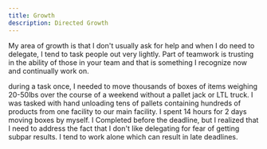 ```yaml
---
title: Growth
description: Directed Growth
---
```


My area of growth is that I don't usually ask for help and when I do need to delegate, I tend to task people out very lightly. Part of teamwork is trusting in the ability of those in your team and that is something I recognize now and continually work on.

 during a task once, I needed to move thousands of boxes of items weighing 20-50lbs over the course of a weekend without a pallet jack or LTL truck. I was tasked with hand unloading tens of pallets containing hundreds of products from one facility to our main facility. I spent 14 hours for 2 days moving boxes by myself. I Completed before the deadline, but I realized that I need to address the fact that I don't like delegating for fear of getting subpar results. I tend to work alone which can result in late deadlines. 


